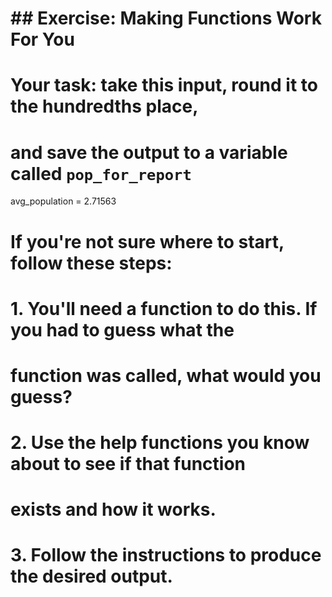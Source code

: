 # ## Exercise: Making Functions Work For You
# 
# Your task: take this input, round it to the hundredths place, 
# and save the output to a variable called `pop_for_report`

avg_population = 2.71563

# If you're not sure where to start, follow these steps: 
#
# 1. You'll need a function to do this. If you had to guess what the 
#    function was called, what would you guess? 
# 2. Use the help functions you know about to see if that function 
#    exists and how it works. 
# 3. Follow the instructions to produce the desired output. 